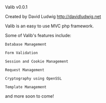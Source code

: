Valib v0.0.1

Created by David Ludwig
http://davidludwig.net

Valib is an easy to use MVC php framework.

Some of Valib's features include:

	Database Management

	Form Validation

	Session and Cookie Management
	
	Request Management

	Cryptography using OpenSSL

	Template Management

and more soon to come!
